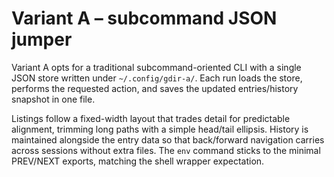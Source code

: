 # Variant A – subcommand JSON jumper

Variant A opts for a traditional subcommand-oriented CLI with a single JSON
store written under `~/.config/gdir-a/`. Each run loads the store, performs the
requested action, and saves the updated entries/history snapshot in one file.

Listings follow a fixed-width layout that trades detail for predictable
alignment, trimming long paths with a simple head/tail ellipsis. History is
maintained alongside the entry data so that back/forward navigation carries
across sessions without extra files. The `env` command sticks to the minimal
PREV/NEXT exports, matching the shell wrapper expectation.
